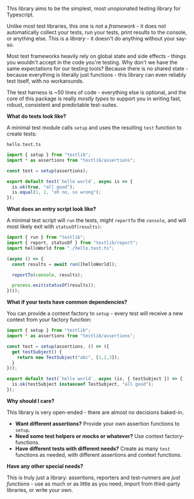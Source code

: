 This library aims to be the simplest, most unopionated testing library for Typescript.

Unlike most test libraries, this one is not a *framework* - it does not automatically
collect your tests, run your tests, print results to the console, or anything else.
This is a *library* - it doesn't do anything without your say-so.

Most test frameworks heavily rely on global state and side effects - things you
wouldn't accept in the code you're testing. Why don't we have the same expectations
for our testing tools? Because there is no shared state - because everything is literally
just functions - this library can even reliably test itself, with no workarounds.

The test harness is ~50 lines of code - everything else is optional, and the core of
this package is really *mostly types* to support you in writing fast, robust, consistent
and predictable test-suites.

**What do tests look like?**

A minimal test module calls `setup` and uses the resulting `test` function to create tests:

`hello.test.ts`
```ts
import { setup } from "testlib";
import * as assertions from "testlib/assertions";

const test = setup(assertions);

export default test(`hello world`, async is => {
  is.ok(true, "all good");
  is.equal(1, 2, "oh no, so wrong");
});
```

**What does an entry script look like?**

A minimal test script will `run` the tests, might `reportTo` the `console`, and will most
likely exit with `statusOf(results)`:

```ts
import { run } from "testlib";
import { report, statusOf } from "testlib/report";
import helloWorld from "./hello.test.ts";

(async () => {
  const results = await run([helloWorld]);

  reportTo(console, results);

  process.exit(statusOf(results));
})();
```

**What if your tests have common dependencies?**

You can provide a context factory to `setup` - every test will receive a new context from your factory function:

```ts
import { setup } from "testlib";
import * as assertions from "testlib/assertions";

const test = setup(assertions, () => ({
  get testSubject() {
    return new TestSubject("abc", [1,2,3]);
  }
}));

export default test(`hello world`, async (is, { testSubject }) => {
  is.ok(testSubject instanceof TestSubject, "all good");
});
```

**Why should I care?**

This library is very open-ended - there are almost no decisions baked-in.

* **Want different assertions?** Provide your own assertion functions to `setup`.
* **Need some test helpers or mocks or whatever?** Use context factory-functions.
* **Have different tests with different needs?** Create as many `test` functions as needed, with different assertions and context functions.

**Have any other special needs?**

This is truly just a library: assertions, reporters and test-runners are *just functions* -
use as much or as little as you need, import from third-party libraries, or write your own.
